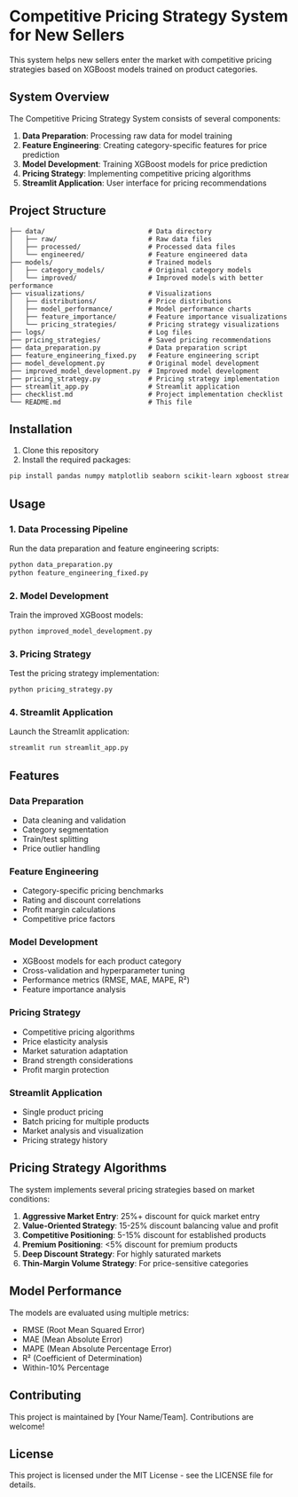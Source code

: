 # Competitive Pricing Strategy System for New Sellers

This system helps new sellers enter the market with competitive pricing strategies based on XGBoost models trained on product categories.

## System Overview

The Competitive Pricing Strategy System consists of several components:

1. **Data Preparation**: Processing raw data for model training
2. **Feature Engineering**: Creating category-specific features for price prediction
3. **Model Development**: Training XGBoost models for price prediction
4. **Pricing Strategy**: Implementing competitive pricing algorithms
5. **Streamlit Application**: User interface for pricing recommendations

## Project Structure

```
├── data/                          # Data directory
│   ├── raw/                       # Raw data files
│   ├── processed/                 # Processed data files
│   └── engineered/                # Feature engineered data
├── models/                        # Trained models
│   ├── category_models/           # Original category models
│   └── improved/                  # Improved models with better performance
├── visualizations/                # Visualizations
│   ├── distributions/             # Price distributions
│   ├── model_performance/         # Model performance charts
│   ├── feature_importance/        # Feature importance visualizations
│   └── pricing_strategies/        # Pricing strategy visualizations
├── logs/                          # Log files
├── pricing_strategies/            # Saved pricing recommendations
├── data_preparation.py            # Data preparation script
├── feature_engineering_fixed.py   # Feature engineering script
├── model_development.py           # Original model development
├── improved_model_development.py  # Improved model development
├── pricing_strategy.py            # Pricing strategy implementation
├── streamlit_app.py               # Streamlit application
├── checklist.md                   # Project implementation checklist
└── README.md                      # This file
```

## Installation

1. Clone this repository
2. Install the required packages:

```bash
pip install pandas numpy matplotlib seaborn scikit-learn xgboost streamlit
```

## Usage

### 1. Data Processing Pipeline

Run the data preparation and feature engineering scripts:

```bash
python data_preparation.py
python feature_engineering_fixed.py
```

### 2. Model Development

Train the improved XGBoost models:

```bash
python improved_model_development.py
```

### 3. Pricing Strategy

Test the pricing strategy implementation:

```bash
python pricing_strategy.py
```

### 4. Streamlit Application

Launch the Streamlit application:

```bash
streamlit run streamlit_app.py
```

## Features

### Data Preparation
- Data cleaning and validation
- Category segmentation
- Train/test splitting
- Price outlier handling

### Feature Engineering
- Category-specific pricing benchmarks
- Rating and discount correlations
- Profit margin calculations
- Competitive price factors

### Model Development
- XGBoost models for each product category
- Cross-validation and hyperparameter tuning
- Performance metrics (RMSE, MAE, MAPE, R²)
- Feature importance analysis

### Pricing Strategy
- Competitive pricing algorithms
- Price elasticity analysis
- Market saturation adaptation
- Brand strength considerations
- Profit margin protection

### Streamlit Application
- Single product pricing
- Batch pricing for multiple products
- Market analysis and visualization
- Pricing strategy history

## Pricing Strategy Algorithms

The system implements several pricing strategies based on market conditions:

1. **Aggressive Market Entry**: 25%+ discount for quick market entry
2. **Value-Oriented Strategy**: 15-25% discount balancing value and profit
3. **Competitive Positioning**: 5-15% discount for established products
4. **Premium Positioning**: <5% discount for premium products
5. **Deep Discount Strategy**: For highly saturated markets
6. **Thin-Margin Volume Strategy**: For price-sensitive categories

## Model Performance

The models are evaluated using multiple metrics:
- RMSE (Root Mean Squared Error)
- MAE (Mean Absolute Error)
- MAPE (Mean Absolute Percentage Error)
- R² (Coefficient of Determination)
- Within-10% Percentage

## Contributing

This project is maintained by [Your Name/Team]. Contributions are welcome!

## License

This project is licensed under the MIT License - see the LICENSE file for details. 